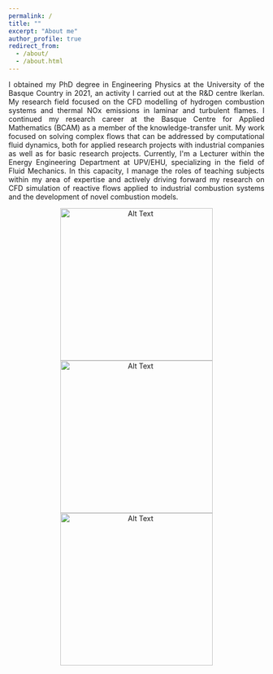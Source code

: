 ```yaml
---
permalink: /
title: ""
excerpt: "About me"
author_profile: true
redirect_from: 
  - /about/
  - /about.html
---
```

<p align="justify">
I obtained my PhD degree in Engineering Physics at the University of the Basque Country in 2021, an activity I carried out at the R&D centre Ikerlan. My research field focused on the CFD modelling of hydrogen combustion systems and thermal NOx emissions in laminar and turbulent flames. I continued my research career at the Basque Centre for Applied Mathematics (BCAM) as a member of the knowledge-transfer unit. My work focused on solving complex flows that can be addressed by computational fluid dynamics, both for applied research projects with industrial companies as well as for basic research projects. Currently, I'm a Lecturer within the Energy Engineering Department at UPV/EHU, specializing in the field of Fluid Mechanics. In this capacity, I manage the roles of teaching subjects within my area of expertise and actively driving forward my research on CFD simulation of reactive flows applied to industrial combustion systems and the development of novel combustion models. 
</p>

<p align="center">
  <img src="https://simutechgroup.com/wp-content/uploads/2022/12/Ansys-Fluent-Hydrogen-Combustion-Animation.gif" alt="Alt Text" width="300"/>
  <img src="https://enteknograte.com/wp-content/uploads/2022/06/cradle-cfd-dynamic-mesh-valve-siemens-star-ccm-ansys-fluent-abaqus-ls-dyna-CFD-Simulation-Reacting-Flows-Combustion-Engine-Gas-Turbine.gif" alt="Alt Text" width="300"/>
  <img src="https://vbt.ebi.kit.edu/img/8_KIT_UCut_compressed.gif" alt="Alt Text" width="300"/>
  <!-- Add more images as needed -->
</p>



 
